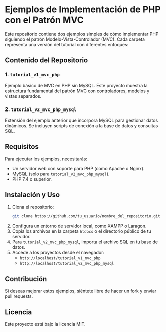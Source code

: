 # Ejemplos de Implementación de PHP con el Patrón MVC

Este repositorio contiene dos ejemplos simples de cómo implementar PHP siguiendo el patrón Modelo-Vista-Controlador (MVC). Cada carpeta representa una versión del tutorial con diferentes enfoques:

## Contenido del Repositorio

### 1. `tutorial_v1_mvc_php`
Ejemplo básico de MVC en PHP sin MySQL. Este proyecto muestra la estructura fundamental del patrón MVC con controladores, modelos y vistas separados.

### 2. `tutorial_v2_mvc_php_mysql`
Extensión del ejemplo anterior que incorpora MySQL para gestionar datos dinámicos. Se incluyen scripts de conexión a la base de datos y consultas SQL.

## Requisitos
Para ejecutar los ejemplos, necesitarás:
- Un servidor web con soporte para PHP (como Apache o Nginx).
- MySQL (solo para `tutorial_v2_mvc_php_mysql`).
- PHP 7.4 o superior.

## Instalación y Uso
1. Clona el repositorio:
   ```sh
   git clone https://github.com/tu_usuario/nombre_del_repositorio.git
   ```
2. Configura un entorno de servidor local, como XAMPP o Laragon.
3. Copia los archivos en la carpeta `htdocs` o el directorio público de tu servidor.
4. Para `tutorial_v2_mvc_php_mysql`, importa el archivo SQL en tu base de datos.
5. Accede a los proyectos desde el navegador:
   - `http://localhost/tutorial_v1_mvc_php`
   - `http://localhost/tutorial_v2_mvc_php_mysql`

## Contribución
Si deseas mejorar estos ejemplos, siéntete libre de hacer un fork y enviar pull requests.

## Licencia
Este proyecto está bajo la licencia MIT.

